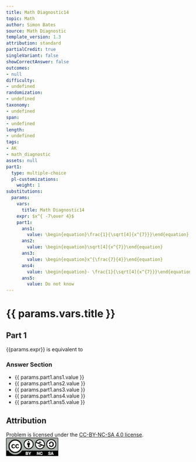 ```yaml
---
title: Math Diagnostic14
topic: Math
author: Simon Bates
source: Math Diagnostic
template_version: 1.3
attribution: standard
partialCredit: true
singleVariant: false
showCorrectAnswer: false
outcomes:
- null
difficulty:
- undefined
randomization:
- undefined
taxonomy:
- undefined
span:
- undefined
length:
- undefined
tags:
- AK
- math_diagnostic
assets: null
part1:
  type: multiple-choice
  pl-customizations:
    weight: 1
substitutions:
  params:
    vars:
      title: Math Diagnostic14
    expr: $x^{ -7\over 4}$
    part1:
      ans1:
        value: \begin{equation}\frac{1}{\sqrt[4]{x^{7}}}\end{equation}
      ans2:
        value: \begin{equation}\sqrt[4]{x^{7}}\end{equation}
      ans3:
        value: \begin{equation}x^{\frac{7}{4}}\end{equation}
      ans4:
        value: \begin{equation}- \frac{1}{\sqrt[4]{x^{7}}}\end{equation}
      ans5:
        value: Do not know
---
```

# {{ params.vars.title }}

## Part 1

{{params.expr}} is equivalent to

### Answer Section

- {{ params.part1.ans1.value }}
- {{ params.part1.ans2.value }}
- {{ params.part1.ans3.value }}
- {{ params.part1.ans4.value }}
- {{ params.part1.ans5.value }}

## Attribution

Problem is licensed under the [CC-BY-NC-SA 4.0 license](https://creativecommons.org/licenses/by-nc-sa/4.0/).<br> ![The Creative Commons 4.0 license requiring attribution-BY, non-commercial-NC, and share-alike-SA license.](https://raw.githubusercontent.com/firasm/bits/master/by-nc-sa.png)
